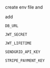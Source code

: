 create env file and

  add 

    DB_URL
    
    JWT_SECRET

    JWT_LIFETIME
<!-- CLOUD_NAME
CLOUD_API_KEY -->
<!-- CLOUD_API_SECRET -->
    SENDGRID_API_KEY
    
    STRIPE_PAYMENT_KEY
